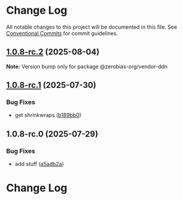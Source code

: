 # Change Log

All notable changes to this project will be documented in this file.
See [Conventional Commits](https://conventionalcommits.org) for commit guidelines.

## [1.0.8-rc.2](https://github.com/zerobias-org/vendor/compare/@zerobias-org/vendor-ddn@1.0.8-rc.1...@zerobias-org/vendor-ddn@1.0.8-rc.2) (2025-08-04)

**Note:** Version bump only for package @zerobias-org/vendor-ddn





## [1.0.8-rc.1](https://github.com/zerobias-org/vendor/compare/@zerobias-org/vendor-ddn@1.0.8-rc.0...@zerobias-org/vendor-ddn@1.0.8-rc.1) (2025-07-30)


### Bug Fixes

* get shrinkwraps ([b189bb0](https://github.com/zerobias-org/vendor/commit/b189bb0cf53ad66427530ccc0eab7824527942d3))





## 1.0.8-rc.0 (2025-07-29)


### Bug Fixes

* add stuff ([a5adb2a](https://github.com/zerobias-org/vendor/commit/a5adb2aecd0670c42e9077affecb6a047bf30fc6))





# Change Log
